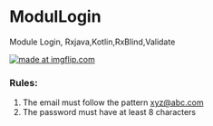 # ModulLogin
Module Login, Rxjava,Kotlin,RxBlind,Validate

<a href="https://imgflip.com/gif/25iqhy"><img src="https://i.imgflip.com/25iqhy.gif" title="made at imgflip.com"/></a>

### Rules:
1. The email must follow the pattern xyz@abc.com 
2. The password must have at least 8 characters

